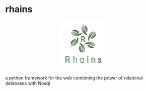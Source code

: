 # rhains

<center>

![rhains logo](rhains.png)

</center>

a python framework for the web combining the power of relational databases with Nosql
